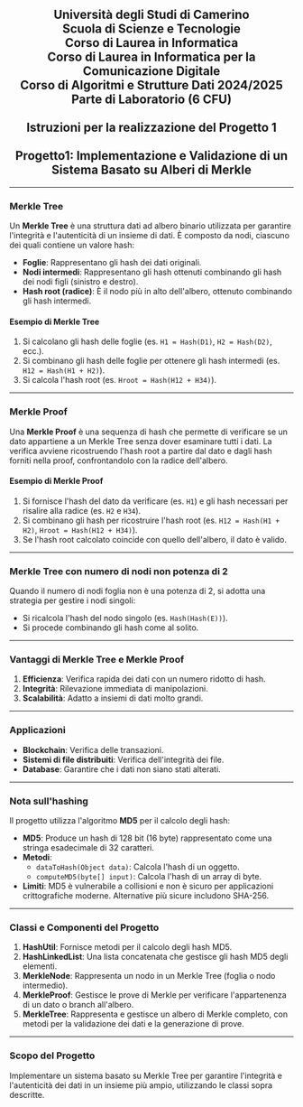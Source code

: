 <h2 align="center">
  Università degli Studi di Camerino<br>
  Scuola di Scienze e Tecnologie<br>
  Corso di Laurea in Informatica<br>
  Corso di Laurea in Informatica per la Comunicazione Digitale<br>
  Corso di Algoritmi e Strutture Dati 2024/2025<br>
  Parte di Laboratorio (6 CFU)<br>
  <br>
  Istruzioni per la realizzazione del Progetto 1<br>
  <br>
  Progetto1: Implementazione e Validazione di un Sistema Basato su Alberi di Merkle
</h2>

---

### **Merkle Tree**
Un **Merkle Tree** è una struttura dati ad albero binario utilizzata per garantire l'integrità e l'autenticità di un insieme di dati. È composto da nodi, ciascuno dei quali contiene un valore hash:
- **Foglie**: Rappresentano gli hash dei dati originali.
- **Nodi intermedi**: Rappresentano gli hash ottenuti combinando gli hash dei nodi figli (sinistro e destro).
- **Hash root (radice)**: È il nodo più in alto dell'albero, ottenuto combinando gli hash intermedi.

#### **Esempio di Merkle Tree**
1. Si calcolano gli hash delle foglie (es. `H1 = Hash(D1)`, `H2 = Hash(D2)`, ecc.).
2. Si combinano gli hash delle foglie per ottenere gli hash intermedi (es. `H12 = Hash(H1 + H2)`).
3. Si calcola l'hash root (es. `Hroot = Hash(H12 + H34)`).

---

### **Merkle Proof**
Una **Merkle Proof** è una sequenza di hash che permette di verificare se un dato appartiene a un Merkle Tree senza dover esaminare tutti i dati. La verifica avviene ricostruendo l'hash root a partire dal dato e dagli hash forniti nella proof, confrontandolo con la radice dell'albero.

#### **Esempio di Merkle Proof**
1. Si fornisce l'hash del dato da verificare (es. `H1`) e gli hash necessari per risalire alla radice (es. `H2` e `H34`).
2. Si combinano gli hash per ricostruire l'hash root (es. `H12 = Hash(H1 + H2)`, `Hroot = Hash(H12 + H34)`).
3. Se l'hash root calcolato coincide con quello dell'albero, il dato è valido.

---

### **Merkle Tree con numero di nodi non potenza di 2**
Quando il numero di nodi foglia non è una potenza di 2, si adotta una strategia per gestire i nodi singoli:
- Si ricalcola l'hash del nodo singolo (es. `Hash(Hash(E))`).
- Si procede combinando gli hash come al solito.

---

### **Vantaggi di Merkle Tree e Merkle Proof**
1. **Efficienza**: Verifica rapida dei dati con un numero ridotto di hash.
2. **Integrità**: Rilevazione immediata di manipolazioni.
3. **Scalabilità**: Adatto a insiemi di dati molto grandi.

---

### **Applicazioni**
- **Blockchain**: Verifica delle transazioni.
- **Sistemi di file distribuiti**: Verifica dell'integrità dei file.
- **Database**: Garantire che i dati non siano stati alterati.

---

### **Nota sull'hashing**
Il progetto utilizza l'algoritmo **MD5** per il calcolo degli hash:
- **MD5**: Produce un hash di 128 bit (16 byte) rappresentato come una stringa esadecimale di 32 caratteri.
- **Metodi**:
  - `dataToHash(Object data)`: Calcola l'hash di un oggetto.
  - `computeMD5(byte[] input)`: Calcola l'hash di un array di byte.
- **Limiti**: MD5 è vulnerabile a collisioni e non è sicuro per applicazioni crittografiche moderne. Alternative più sicure includono SHA-256.

---

### **Classi e Componenti del Progetto**
1. **HashUtil**: Fornisce metodi per il calcolo degli hash MD5.
2. **HashLinkedList**: Una lista concatenata che gestisce gli hash MD5 degli elementi.
3. **MerkleNode**: Rappresenta un nodo in un Merkle Tree (foglia o nodo intermedio).
4. **MerkleProof**: Gestisce le prove di Merkle per verificare l'appartenenza di un dato o branch all'albero.
5. **MerkleTree**: Rappresenta e gestisce un albero di Merkle completo, con metodi per la validazione dei dati e la generazione di prove.

---

### **Scopo del Progetto**
Implementare un sistema basato su Merkle Tree per garantire l'integrità e l'autenticità dei dati in un insieme più ampio, utilizzando le classi sopra descritte.
